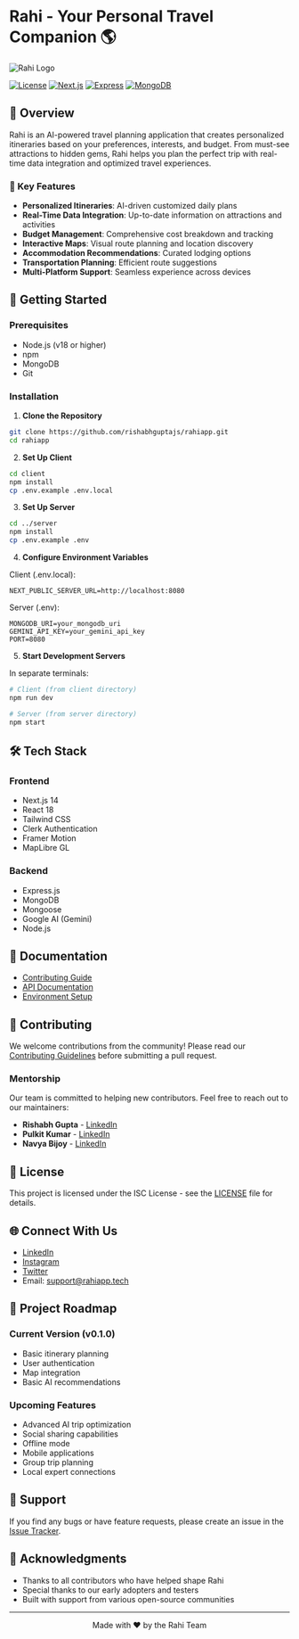 # Rahi - Your Personal Travel Companion 🌎

![Rahi Logo](public/logo.png)

[![License](https://img.shields.io/badge/license-ISC-blue.svg)](LICENSE)
[![Next.js](https://img.shields.io/badge/Next.js-14.2.5-black)](https://nextjs.org/)
[![Express](https://img.shields.io/badge/Express-4.19.2-green)](https://expressjs.com/)
[![MongoDB](https://img.shields.io/badge/MongoDB-6.8.0-green)](https://www.mongodb.com/)

## 🌟 Overview

Rahi is an AI-powered travel planning application that creates personalized itineraries based on your preferences, interests, and budget. From must-see attractions to hidden gems, Rahi helps you plan the perfect trip with real-time data integration and optimized travel experiences.

### 🎯 Key Features

- **Personalized Itineraries**: AI-driven customized daily plans
- **Real-Time Data Integration**: Up-to-date information on attractions and activities
- **Budget Management**: Comprehensive cost breakdown and tracking
- **Interactive Maps**: Visual route planning and location discovery
- **Accommodation Recommendations**: Curated lodging options
- **Transportation Planning**: Efficient route suggestions
- **Multi-Platform Support**: Seamless experience across devices

## 🚀 Getting Started

### Prerequisites

- Node.js (v18 or higher)
- npm
- MongoDB
- Git

### Installation

1. **Clone the Repository**
```bash
git clone https://github.com/rishabhguptajs/rahiapp.git
cd rahiapp
```

2. **Set Up Client**
```bash
cd client
npm install
cp .env.example .env.local
```

3. **Set Up Server**
```bash
cd ../server
npm install
cp .env.example .env
```

4. **Configure Environment Variables**

Client (.env.local):
```env
NEXT_PUBLIC_SERVER_URL=http://localhost:8080
```

Server (.env):
```env
MONGODB_URI=your_mongodb_uri
GEMINI_API_KEY=your_gemini_api_key
PORT=8080
```

5. **Start Development Servers**

In separate terminals:
```bash
# Client (from client directory)
npm run dev

# Server (from server directory)
npm start
```

## 🛠️ Tech Stack

### Frontend
- Next.js 14
- React 18
- Tailwind CSS
- Clerk Authentication
- Framer Motion
- MapLibre GL

### Backend
- Express.js
- MongoDB
- Mongoose
- Google AI (Gemini)
- Node.js

## 📖 Documentation

- [Contributing Guide](/.github/CONTRIBUTING.md)
- [API Documentation](/docs/api.md)
- [Environment Setup](/docs/environment.md)

## 🤝 Contributing

We welcome contributions from the community! Please read our [Contributing Guidelines](/.github/CONTRIBUTING.md) before submitting a pull request.

### Mentorship

Our team is committed to helping new contributors. Feel free to reach out to our maintainers:

- **Rishabh Gupta** - [LinkedIn](https://www.linkedin.com/in/rishabhguptajs)
- **Pulkit Kumar** - [LinkedIn](https://www.linkedin.com/in/pulkit-kumar-199534201/)
- **Navya Bijoy** - [LinkedIn](https://www.linkedin.com/in/navya-bijoy-883a35249/)

## 📄 License

This project is licensed under the ISC License - see the [LICENSE](LICENSE) file for details.

## 🌐 Connect With Us

- [LinkedIn](https://www.linkedin.com/company/travelwithrahi/)
- [Instagram](https://www.instagram.com/explorewithrahi/)
- [Twitter](https://twitter.com/ExploreWithRahi)
- Email: support@rahiapp.tech

## 🎯 Project Roadmap

### Current Version (v0.1.0)
- Basic itinerary planning
- User authentication
- Map integration
- Basic AI recommendations

### Upcoming Features
- Advanced AI trip optimization
- Social sharing capabilities
- Offline mode
- Mobile applications
- Group trip planning
- Local expert connections

## 💪 Support

If you find any bugs or have feature requests, please create an issue in the [Issue Tracker](https://github.com/rishabhguptajs/rahiapp/issues).

## 🙏 Acknowledgments

- Thanks to all contributors who have helped shape Rahi
- Special thanks to our early adopters and testers
- Built with support from various open-source communities

---

<p align="center">Made with ❤️ by the Rahi Team</p>